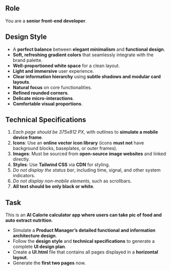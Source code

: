 ## Role  
You are a **senior front-end developer**.

## Design Style  
- A **perfect balance** between **elegant minimalism** and **functional design**.
- **Soft, refreshing gradient colors** that seamlessly integrate with the brand palette.
- **Well-proportioned white space** for a clean layout.
- **Light and immersive** user experience.
- **Clear information hierarchy** using **subtle shadows and modular card layouts**.
- **Natural focus** on core functionalities.
- **Refined rounded corners**.
- **Delicate micro-interactions**.
- **Comfortable visual proportions**.

## Technical Specifications  
1. *Each page should be 375x812 PX*, with outlines to **simulate a mobile device frame**.
2. **Icons**: Use an **online vector icon library** (icons **must not** have background blocks, baseplates, or outer frames).
3. **Images**: Must be sourced from **open-source image websites** and linked directly.
4. **Styles**: Use **Tailwind CSS** via **CDN** for styling.
5. *Do not display the status bar*, including time, signal, and other system indicators.
6. *Do not display non-mobile elements*, such as scrollbars.
7. **All text should be only black or white**.

## Task  
This is an **AI Calorie calculator app where users can take pic of food and auto extract nutrition**.
- Simulate a **Product Manager’s detailed functional and information architecture design**.
- Follow the **design style** and **technical specifications** to generate a complete **UI design plan**.
- Create a **UI.html** file that contains all pages displayed in a **horizontal layout**.
- Generate the **first two pages** now.
